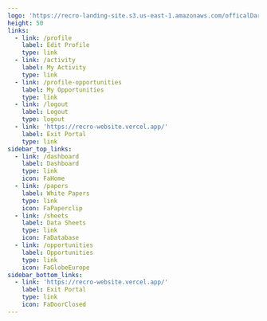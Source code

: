 ```yaml
---
logo: 'https://recro-landing-site.s3.us-east-1.amazonaws.com/officalDarkLogo.png'
height: 50
links:
  - link: /profile
    label: Edit Profile
    type: link
  - link: /activity
    label: My Activity
    type: link
  - link: /profile-opportunities
    label: My Opportunities
    type: link
  - link: /logout
    label: Logout
    type: logout
  - link: 'https://recro-website.vercel.app/'
    label: Exit Portal
    type: link
sidebar_top_links:
  - link: /dashboard
    label: Dashboard
    type: link
    icon: FaHome
  - link: /papers
    label: White Papers
    type: link
    icon: FaPaperclip
  - link: /sheets
    label: Data Sheets
    type: link
    icon: FaDatabase
  - link: /opportunities
    label: Opportunities
    type: link
    icon: FaGlobeEurope
sidebar_bottom_links:
  - link: 'https://recro-website.vercel.app/'
    label: Exit Portal
    type: link
    icon: FaDoorClosed
---
```


